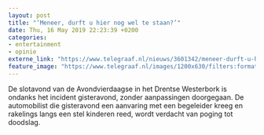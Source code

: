 ```yaml
---
layout: post
title: "’Meneer, durft u hier nog wel te staan?’"
date: Thu, 16 May 2019 22:23:39 +0200
categories: 
- entertainment 
- opinie 
externe_link: "https://www.telegraaf.nl/nieuws/3601342/meneer-durft-u-hier-nog-wel-te-staan"
feature_image: "https://www.telegraaf.nl/images/1200x630/filters:format(jpeg):quality(80)/cdn-kiosk-api.telegraaf.nl/dc9eedf2-784a-11e9-9ef0-02d1dbdc35d1.jpg"
---
```


<p class="intro">De slotavond van de Avondvierdaagse in het Drentse Westerbork is ondanks het incident gisteravond, zonder aanpassingen doorgegaan. De automobilist die gisteravond een aanvaring met een begeleider kreeg en rakelings langs een stel kinderen reed, wordt verdacht van poging tot doodslag.</p>
